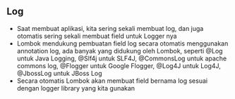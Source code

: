 ## Log
* Saat membuat aplikasi, kita sering sekali membuat log, dan juga otomatis sering sekali membuat field untuk Logger nya
* Lombok mendukung pembuatan field log secara otomatis menggunakan annotation log, ada banyak yang didukung oleh Lombok, seperti @Log untuk Java Logging, @Slf4j untuk SLF4J, @CommonsLog untuk apache commons log, @Flogger untuk Google Flogger, @Log4J untuk Log4J, @JbossLog untuk JBoss Log
* Secara otomatis Lombok akan membuat field bernama log sesuai dengan logger library yang kita gunakan
